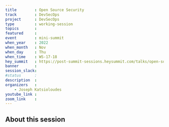 ```yaml
---
title        : Open Source Security
track        : DevSecOps
project      : DevSecOps
type         : working-session
topics       :
featured     :
event        : mini-summit
when_year    : 2022
when_month   : Nov
when_day     : Thu
when_time    : WS-17-18
hey_summit   : https://post-summit-sessions.heysummit.com/talks/open-source-security/
banner       :
session_slack:
#status      : 
description  :
organizers   :
    - Joseph Katsioloudes      
youtube_link : 
zoom_link    : 
---
```


## About this session
